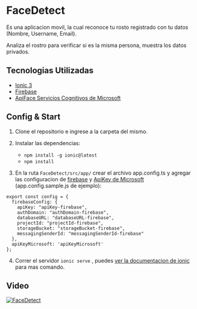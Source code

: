 # FaceDetect
Es una aplicacion movil, la cual reconoce tu rosto registrado con tu datos (Nombre, Username, Email).

Analiza el rostro para verificar si es la misma persona, muestra los datos privados.

## Tecnologias Utilizadas
- [Ionic 3](http://ionicframework.com/) 
- [Firebase](https://firebase.google.com/)
- [ApiFace Servicios Cognitivos de Microsoft](https://azure.microsoft.com/en-us/services/cognitive-services/)


## Config & Start
1. Clone el repositorio e ingrese a la carpeta del mismo.

2. Instalar las dependencias:
    - ```npm install -g ionic@latest ```
    - ```npm install ```

3. En la ruta ```FaceDetect/src/app/``` crear el archivo app.config.ts y agregar las configuracion de [firebase](https://firebase.google.com/) y [ApiKey de Microsoft](https://azure.microsoft.com/en-us/services/cognitive-services/) (app.config.sample.js de ejemplo):

```
export const config = {
  firebaseConfig: {
    apiKey: "apiKey-firebase",
    authDomain: "authDomain-firebase",
    databaseURL: "databaseURL-firebase",
    projectId: "projectId-firebase",
    storageBucket: "storageBucket-firebase",
    messagingSenderId: "messagingSenderId-firebase"
  },
  apiKeyMicrosoft: 'apiKeyMicrosoft'
};
```

4. Correr el servidor ``` ionic serve ``` , puedes [ver la documentacion de ionic](http://ionicframework.com/docs/cli/) para mas comando.

## Video
[![FaceDetect](https://i.ytimg.com/vi/e3OM3bc9iW8/hqdefault.jpg)](https://youtu.be/e3OM3bc9iW8 "FaceDetect Video")
